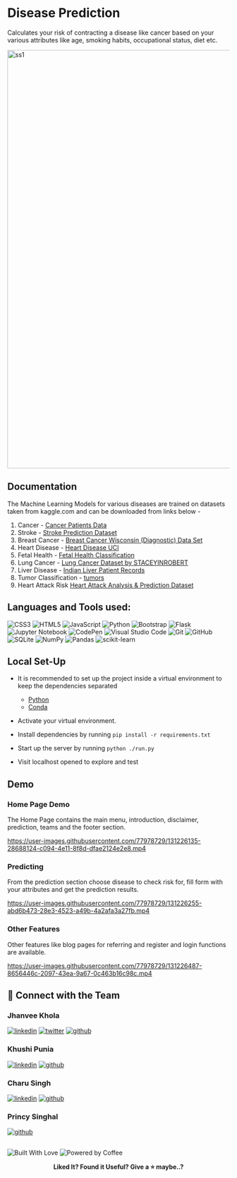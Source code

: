 # Disease Prediction
Calculates your risk of contracting a disease like cancer based on your various attributes like age, smoking habits, occupational status, diet etc.

<img width="947" alt="ss1" src="https://user-images.githubusercontent.com/77978729/131225661-fad5db54-aa3a-41e6-89bb-473a689167e9.png">

## Documentation
The Machine Learning Models for various diseases are trained on datasets taken from kaggle.com and can be downloaded from links below -
1. Cancer - [Cancer Patients Data](https://github.com/jhanvee-khola/DiseasePrediction/files/7071239/cancer.patient.data.sets.xlsx)
2. Stroke - [Stroke Prediction Dataset](https://github.com/jhanvee-khola/DiseasePrediction/files/7071220/stroke.csv)
3. Breast Cancer - [Breast Cancer Wisconsin (Diagnostic) Data Set](https://github.com/jhanvee-khola/DiseasePrediction/files/7071238/breastcancer.csv)
4. Heart Disease - [Heart Disease UCI](https://github.com/jhanvee-khola/DiseasePrediction/files/7071305/heartdisease.csv)
5. Fetal Health - [Fetal Health Classification](https://github.com/jhanvee-khola/DiseasePrediction/files/7071317/Fetal.csv)
6. Lung Cancer - [Lung Cancer Dataset by STACEYINROBERT](https://github.com/jhanvee-khola/DiseasePrediction/files/7071283/survey.lung.cancer.csv)
7. Liver Disease - [Indian Liver Patient Records](https://github.com/jhanvee-khola/DiseasePrediction/files/7071252/indian_liver_patient.csv)
8. Tumor Classification - [tumors](https://github.com/jhanvee-khola/DiseasePrediction/files/7071236/tumor.csv)
9. Heart Attack Risk [Heart Attack Analysis & Prediction Dataset](https://github.com/jhanvee-khola/DiseasePrediction/files/7071303/heart.attack.csv)

## Languages and Tools used:
![CSS3](https://img.shields.io/badge/css3-%231572B6.svg?style=for-the-badge&logo=css3&logoColor=white) ![HTML5](https://img.shields.io/badge/html5-%23E34F26.svg?style=for-the-badge&logo=html5&logoColor=white) ![JavaScript](https://img.shields.io/badge/javascript-%23323330.svg?style=for-the-badge&logo=javascript&logoColor=%23F7DF1E) ![Python](https://img.shields.io/badge/python-3670A0?style=for-the-badge&logo=python&logoColor=ffdd54) ![Bootstrap](https://img.shields.io/badge/bootstrap-%23563D7C.svg?style=for-the-badge&logo=bootstrap&logoColor=white) ![Flask](https://img.shields.io/badge/flask-%23000.svg?style=for-the-badge&logo=flask&logoColor=white) ![Jupyter Notebook](https://img.shields.io/badge/jupyter-%23FA0F00.svg?style=for-the-badge&logo=jupyter&logoColor=white) ![CodePen](https://img.shields.io/badge/CodePen-white?style=for-the-badge&logo=codepen&logoColor=black) ![Visual Studio Code](https://img.shields.io/badge/Visual%20Studio%20Code-0078d7.svg?style=for-the-badge&logo=visual-studio-code&logoColor=white) ![Git](https://img.shields.io/badge/git-%23F05033.svg?style=for-the-badge&logo=git&logoColor=white) ![GitHub](https://img.shields.io/badge/github-%23121011.svg?style=for-the-badge&logo=github&logoColor=white) ![SQLite](https://img.shields.io/badge/sqlite-%2307405e.svg?style=for-the-badge&logo=sqlite&logoColor=white) ![NumPy](https://img.shields.io/badge/numpy-%23013243.svg?style=for-the-badge&logo=numpy&logoColor=white) ![Pandas](https://img.shields.io/badge/pandas-%23150458.svg?style=for-the-badge&logo=pandas&logoColor=white) ![scikit-learn](https://img.shields.io/badge/scikit--learn-%23F7931E.svg?style=for-the-badge&logo=scikit-learn&logoColor=white)

## Local Set-Up
* It is recommended to set up the project inside a virtual environment to keep the dependencies separated
    * [Python](https://realpython.com/python-virtual-environments-a-primer/#why-the-need-for-virtual-environments)
    * [Conda](https://docs.conda.io/projects/conda/en/latest/user-guide/tasks/manage-environments.html)

* Activate your virtual environment.
* Install dependencies by running ```pip install -r requirements.txt```
* Start up the server by running ```python ./run.py```
* Visit localhost opened to explore and test

## Demo
### Home Page Demo
The Home Page contains the main menu, introduction, disclaimer, prediction, teams and the footer section.

https://user-images.githubusercontent.com/77978729/131226135-28688124-c094-4e11-8f8d-dfae2124e2e8.mp4

### Predicting
From the prediction section choose disease to check risk for, fill form with your attributes and get the prediction results.

https://user-images.githubusercontent.com/77978729/131226255-abd6b473-28e3-4523-a49b-4a2afa3a27fb.mp4

### Other Features
Other features like blog pages for referring and register and login functions are available.

https://user-images.githubusercontent.com/77978729/131226487-8656446c-2097-43ea-9a67-0c463b16c98c.mp4


## 🔗 Connect with the Team
### Jhanvee Khola
[![linkedin](https://img.shields.io/badge/linkedin-0A66C2?style=for-the-badge&logo=linkedin&logoColor=white)](https://www.linkedin.com/in/jhanvee-khola/)
[![twitter](https://img.shields.io/badge/twitter-1DA1F2?style=for-the-badge&logo=twitter&logoColor=white)](https://twitter.com/jhanvee_khola)
[![github](https://img.shields.io/badge/GitHub-100000?style=for-the-badge&logo=github&logoColor=white)](https://github.com/jhanvee-khola)

### Khushi Punia
[![linkedin](https://img.shields.io/badge/linkedin-0A66C2?style=for-the-badge&logo=linkedin&logoColor=white)](https://www.linkedin.com/in/khushi-punia-7261b5204)
[![github](https://img.shields.io/badge/GitHub-100000?style=for-the-badge&logo=github&logoColor=white)](https://github.com/khushipunia21)

### Charu Singh
[![linkedin](https://img.shields.io/badge/linkedin-0A66C2?style=for-the-badge&logo=linkedin&logoColor=white)](https://www.linkedin.com/in/charu-singh-869029202/)
[![github](https://img.shields.io/badge/GitHub-100000?style=for-the-badge&logo=github&logoColor=white)](https://github.com/CharuSingh01)

### Princy Singhal
[![github](https://img.shields.io/badge/GitHub-100000?style=for-the-badge&logo=github&logoColor=white)](https://github.com/PrincySinghal)

##
![Built With Love](https://forthebadge.com/images/badges/built-with-love.svg) ![Powered by Coffee](https://forthebadge.com/images/badges/powered-by-coffee.svg) 

<p align="center">
  <b>Liked It? Found it Useful? Give a ⭐ maybe..?</b><br>
</p>



